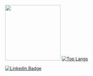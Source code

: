 <img height="180em" src="https://github-readme-stats.vercel.app/api?username=aminsoheyli&show_icons=true&hide_border=true&&count_private=true&include_all_commits=true" /> [![Top Langs](https://github-readme-stats.vercel.app/api/top-langs/?username=aminsoheyli&layout=compact&hide_border=true)](https://github.com/anuraghazra/github-readme-stats)

[![Linkedin Badge](https://img.shields.io/badge/-LinkedIn-0e76a8?style=flat-square&logo=Linkedin&logoColor=white)](https://www.linkedin.com/in/aminsoheyli/)

